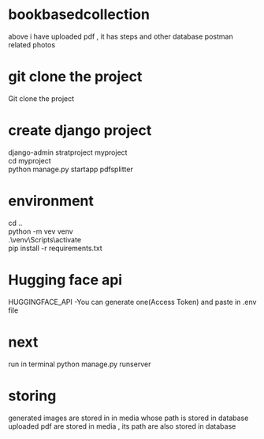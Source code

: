 # bookbasedcollection
above i have uploaded pdf , it has steps and other database postman related photos<br>

# git clone the project
Git clone the project 

# create django project
django-admin stratproject myproject<br>
cd myproject <br>
python manage.py startapp pdfsplitter<br>

# environment
cd ..<br>
python -m vev venv<br>
.\venv\Scripts\activate<br>
pip install -r requirements.txt<br>

# Hugging face api
HUGGINGFACE_API -You can generate one(Access Token) and  paste in .env file

# next
run in terminal
python manage.py runserver

# storing
generated images are stored in in media whose path is stored in database<br>
uploaded pdf are stored in media , its path are also stored in database

